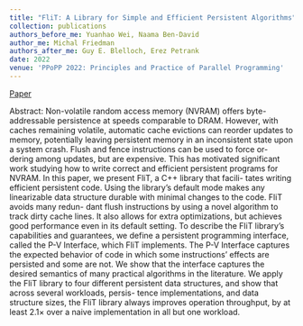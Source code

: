 ```yaml
---
title: "FliT: A Library for Simple and Efficient Persistent Algorithms"
collection: publications
authors_before_me: Yuanhao Wei, Naama Ben-David
author_me: Michal Friedman
authors_after_me: Guy E. Blelloch, Erez Petrank
date: 2022
venue: 'PPoPP 2022: Principles and Practice of Parallel Programming'
---
```

[Paper](https://dl.acm.org/doi/pdf/10.1145/3503221.3508436)

Abstract: Non-volatile random access memory (NVRAM) offers byte- addressable persistence at speeds comparable to DRAM. However, with caches remaining volatile, automatic cache evictions can reorder updates to memory, potentially leaving persistent memory in an inconsistent state upon a system crash. Flush and fence instructions can be used to force or- dering among updates, but are expensive. This has motivated significant work studying how to write correct and efficient persistent programs for NVRAM.
In this paper, we present FliT, a C++ library that facili- tates writing efficient persistent code. Using the library’s default mode makes any linearizable data structure durable with minimal changes to the code. FliT avoids many redun- dant flush instructions by using a novel algorithm to track dirty cache lines. It also allows for extra optimizations, but achieves good performance even in its default setting.
To describe the FliT library’s capabilities and guarantees, we define a persistent programming interface, called the P-V Interface, which FliT implements. The P-V Interface captures the expected behavior of code in which some instructions’ effects are persisted and some are not. We show that the interface captures the desired semantics of many practical algorithms in the literature.
We apply the FliT library to four different persistent data structures, and show that across several workloads, persis- tence implementations, and data structure sizes, the FliT library always improves operation throughput, by at least 2.1× over a naive implementation in all but one workload.
